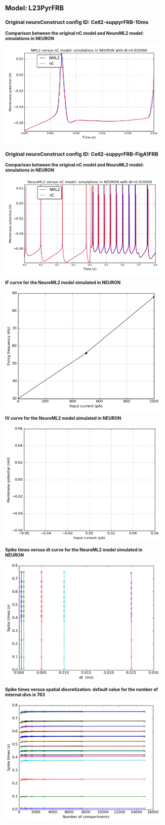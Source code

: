  
         
## Model: L23PyrFRB

### Original neuroConstruct config ID: Cell2-suppyrFRB-10ms

**Comparison between the original nC model and NeuroML2 model: simulations in NEURON**

![Simulation](nC_vs_NML2_Cell2-suppyrFRB-10ms.png)

### Original neuroConstruct config ID: Cell2-suppyrFRB-FigA1FRB

**Comparison between the original nC model and NeuroML2 model: simulations in NEURON**

![Simulation](nC_vs_NML2_Cell2-suppyrFRB-FigA1FRB.png)

**IF curve for the NeuroML2 model simulated in NEURON**

![Simulation](IF_L23PyrFRB.png)

**IV curve for the NeuroML2 model simulated in NEURON**

![Simulation](IV_L23PyrFRB.png)

**Spike times versus dt curve for the NeuroML2 model simulated in NEURON**

![Simulation](Dt_L23PyrFRB.png)

**Spike times versus spatial discretization: default value for the number of internal divs is 763**

![Simulation](Dx_L23PyrFRB.png)